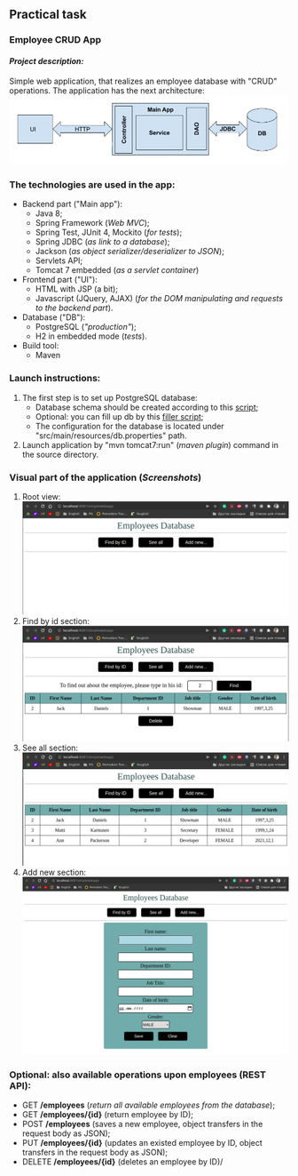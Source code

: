 ## **Practical task**
### Employee CRUD App
#### _Project description:_
Simple web application, that realizes an employee database with "CRUD" operations. The application has the next architecture:  
![architecture](readme_img/architecture.png)  
### The technologies are used in the app:
- Backend part ("Main app"):
    - Java 8;
    - Spring Framework (_Web MVC_);
    - Spring Test, JUnit 4, Mockito (_for tests_);
    - Spring JDBC (_as link to a database_);
    - Jackson (_as object serializer/deserializer to JSON_);
    - Servlets API;
    - Tomcat 7 embedded (_as a servlet container_) 
- Frontend part ("UI"):
    - HTML with JSP (a bit);
    - Javascript (JQuery, AJAX) (_for the DOM manipulating and requests to the backend part_).
- Database ("DB"):
    - PostgreSQL (_"production"_);
    - H2 in embedded mode (_tests_).
- Build tool:
    - Maven
### Launch instructions:
1. The first step is to set up PostgreSQL database:
   - Database schema should be created according to this [script](https://github.com/MSurmach/simplewebapp/blob/master/src/main/resources/db/migration/V1.1_Schema.sql);
   - Optional: you can fill up db by this [filler script](https://github.com/MSurmach/simplewebapp/blob/master/src/main/resources/db/migration/V1.2_Fill_data.sql);
   - The configuration for the database is located under "src/main/resources/db.properties" path.
2. Launch application by "mvn tomcat7:run" (_maven plugin_) command in the source directory. 

### Visual part of the application (_Screenshots_)
1. Root view:  
   ![root view](readme_img/rootView.png)  
2. Find by id section:
   ![find by id view](readme_img/findByIDView.png)
3. See all section:  
   ![see all view](readme_img/seeAllView.png)  
3. Add new section:  
   ![add new view](readme_img/addNewView.png)

### Optional: also available operations upon employees (REST API):
 - GET  **/employees**   (_return all available employees from the database_);  
 - GET **/employees/{id}**   (return employee by ID);
 - POST **/employees** (saves a new employee, object transfers in the request body as JSON);
 - PUT **/employees/{id}** (updates an existed employee by ID, object transfers in the request body as JSON);
 - DELETE **/employees/{id}** (deletes an employee by ID)/
   
   
   

        
        
  

